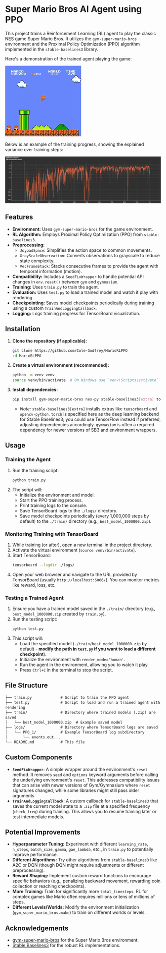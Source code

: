 # Super Mario Bros AI Agent using PPO

This project trains a Reinforcement Learning (RL) agent to play the classic NES game Super Mario Bros. It utilizes the `gym-super-mario-bros` environment and the Proximal Policy Optimization (PPO) algorithm implemented in the `stable-baselines3` library.

Here's a demonstration of the trained agent playing the game:

![Mario Agent Playing](./gameplay.gif)

Below is an example of the training progress, showing the explained variance over training steps:

![Training Progress](./explained_variance.png)

## Features

* **Environment:** Uses `gym-super-mario-bros` for the game environment.
* **RL Algorithm:** Employs Proximal Policy Optimization (PPO) from `stable-baselines3`.
* **Preprocessing:**
    * `JoypadSpace`: Simplifies the action space to common movements.
    * `GrayScaleObservation`: Converts observations to grayscale to reduce state complexity.
    * `VecFrameStack`: Stacks consecutive frames to provide the agent with temporal information (motion).
* **Compatibility:** Includes a `SeedFixWrapper` to handle potential API changes in `env.reset()` between `gym` and `gymnasium`.
* **Training:** Uses `train.py` to train the agent.
* **Evaluation:** Uses `test.py` to load a trained model and watch it play with rendering.
* **Checkpointing:** Saves model checkpoints periodically during training using a custom `TrainAndLoggingCallback`.
* **Logging:** Logs training progress for TensorBoard visualization.

## Installation

1.  **Clone the repository (if applicable):**
    ```bash
    git clone https://github.com/Cole-Godfrey/MarioRLPPO
    cd MarioRLPPO
    ```

2.  **Create a virtual environment (recommended):**
    ```bash
    python -m venv venv
    source venv/bin/activate  # On Windows use `venv\Scripts\activate`
    ```

3.  **Install dependencies:**
    ```bash
    pip install gym-super-mario-bros nes-py stable-baselines3[extra] torch gymnasium
    ```
    * *Note:* `stable-baselines3[extra]` installs extras like `tensorboard` and `opencv-python`. `torch` is specified here as the deep learning backend for Stable Baselines3; you could use TensorFlow instead if preferred, adjusting dependencies accordingly. `gymnasium` is often a required dependency for newer versions of SB3 and environment wrappers.

## Usage

### Training the Agent

1.  Run the training script:
    ```bash
    python train.py
    ```
2.  The script will:
    * Initialize the environment and model.
    * Start the PPO training process.
    * Print training logs to the console.
    * Save TensorBoard logs to the `./logs/` directory.
    * Save model checkpoints periodically (every 1,000,000 steps by default) to the `./train/` directory (e.g., `best_model_1000000.zip`).

### Monitoring Training with TensorBoard

1.  While training (or after), open a new terminal in the project directory.
2.  Activate the virtual environment (`source venv/bin/activate`).
3.  Start TensorBoard:
    ```bash
    tensorboard --logdir ./logs/
    ```
4.  Open your web browser and navigate to the URL provided by TensorBoard (usually `http://localhost:6006/`). You can monitor metrics like reward, loss, etc.

### Testing a Trained Agent

1.  Ensure you have a trained model saved in the `./train/` directory (e.g., `best_model_1000000.zip` created by `train.py`).
2.  Run the testing script:
    ```bash
    python test.py
    ```
3.  This script will:
    * Load the specified model (`./train/best_model_1000000.zip` by default - **modify the path in `test.py` if you want to load a different checkpoint**).
    * Initialize the environment with `render_mode='human'`.
    * Run the agent in the environment, allowing you to watch it play.
    * Press `Ctrl+C` in the terminal to stop the script.

## File Structure
```
├── train.py             # Script to train the PPO agent
├── test.py              # Script to load and run a trained agent with rendering
├── train/               # Directory where trained models (.zip) are saved
│   └── best_model_1000000.zip  # Example saved model
├── logs/                # Directory where TensorBoard logs are saved
│   └── PPO_1/           # Example TensorBoard log subdirectory
│       └── events.out...
└── README.md            # This file
```

## Custom Components

* **`SeedFixWrapper`**: A simple wrapper around the environment's `reset` method. It removes `seed` and `options` keyword arguments before calling the underlying environment's `reset`. This addresses compatibility issues that can arise with newer versions of Gym/Gymnasium where `reset` signatures changed, while some libraries might still pass older arguments.
* **`TrainAndLoggingCallback`**: A custom callback for `stable-baselines3` that saves the current model state to a `.zip` file at a specified frequency (`check_freq`) during training. This allows you to resume training later or test intermediate models.

## Potential Improvements

* **Hyperparameter Tuning:** Experiment with different `learning_rate`, `n_steps`, `batch_size`, `gamma`, `gae_lambda`, etc., in `train.py` to potentially improve performance.
* **Different Algorithms:** Try other algorithms from `stable-baselines3` like A2C or DQN (though DQN might require adjustments or different preprocessing).
* **Reward Shaping:** Implement custom reward functions to encourage specific behaviors (e.g., penalizing backward movement, rewarding coin collection or reaching checkpoints).
* **More Training:** Train for significantly more `total_timesteps`. RL for complex games like Mario often requires millions or tens of millions of steps.
* **Different Levels/Worlds:** Modify the environment initialization (`gym_super_mario_bros.make`) to train on different worlds or levels.

## Acknowledgements

* [gym-super-mario-bros](https://github.com/Kautenja/gym-super-mario-bros) for the Super Mario Bros environment.
* [Stable Baselines3](https://github.com/DLR-RM/stable-baselines3) for the robust RL implementations.
